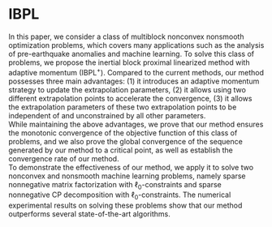 # IBPL
In this paper, we consider a class of multiblock nonconvex nonsmooth optimization problems, which covers many applications such as the analysis of pre-earthquake anomalies and machine learning. 
To solve this class of problems, we propose the inertial block proximal linearized method with adaptive momentum (IBPL$^+$). 
Compared to the current methods, our method possesses three main advantages: 
(1) it introduces an adaptive momentum strategy to update the extrapolation parameters, 
(2) it allows using two different extrapolation points to accelerate the convergence, 
(3) it allows the extrapolation parameters of these two extrapolation points to be independent of and unconstrained by all other parameters.    
While maintaining the above advantages, we prove that our method ensures the monotonic convergence of the objective function of this class of problems, and we also prove the global convergence of the sequence generated by our method to a critical point, as well as establish the convergence rate of our method.  
To demonstrate the effectiveness of our method, we apply it to solve two nonconvex and nonsmooth machine learning problems, namely sparse nonnegative matrix factorization with $\ell_0$-constraints and sparse nonnegative CP decomposition with $\ell_0$-constraints. 
The numerical experimental results on solving these problems show that our method outperforms several state-of-the-art algorithms. 
